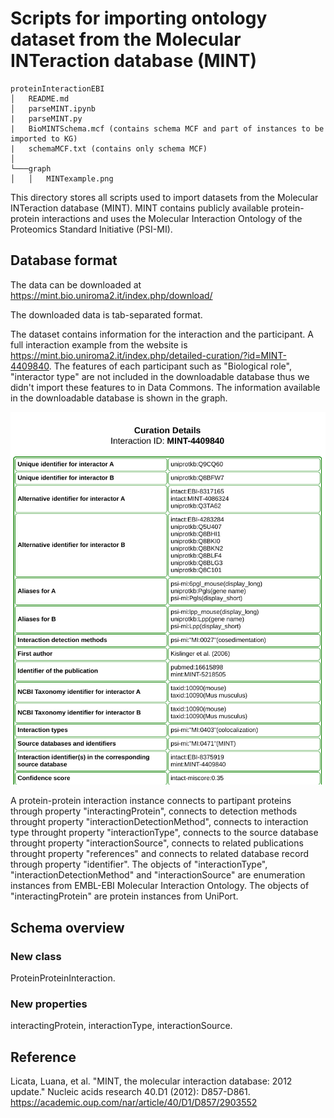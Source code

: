 # Scripts for importing ontology dataset from the Molecular INTeraction database (MINT)

```
proteinInteractionEBI
│   README.md
│   parseMINT.ipynb
|   parseMINT.py
|   BioMINTSchema.mcf (contains schema MCF and part of instances to be imported to KG)
|   schemaMCF.txt (contains only schema MCF)
│
└───graph
│   │   MINTexample.png

```

This directory stores all scripts used to import datasets from the Molecular INTeraction database (MINT). MINT contains publicly available protein-protein interactions and uses the Molecular Interaction Ontology of the Proteomics Standard Initiative (PSI-MI).

## Database format

The data can be downloaded at https://mint.bio.uniroma2.it/index.php/download/ 

The downloaded data is tab-separated format.

The dataset contains information for the interaction and the participant. A full interaction example from the website is https://mint.bio.uniroma2.it/index.php/detailed-curation/?id=MINT-4409840. The features of each participant such as "Biological role", "interactor type" are not included in the downloadable database thus we didn't import these features to in Data Commons. The information available in the downloadable database is shown in the graph.  

![A MINT Record](./graph/MINTexample.png)

A protein-protein interaction instance connects to partipant proteins through property "interactingProtein", connects to detection methods throught property "interactionDetectionMethod", connects to interaction type throught property "interactionType", connects to the source database throught property "interactionSource", connects to related publications throught property "references" and connects to related database record through property "identifier". The objects of "interactionType", "interactionDetectionMethod" and "interactionSource" are enumeration instances from EMBL-EBI Molecular Interaction Ontology. The objects of "interactingProtein" are protein instances from UniPort.



## Schema overview


### New class

ProteinProteinInteraction.

### New properties

interactingProtein, interactionType, interactionSource.


## Reference

Licata, Luana, et al. "MINT, the molecular interaction database: 2012 update." Nucleic acids research 40.D1 (2012): D857-D861.
https://academic.oup.com/nar/article/40/D1/D857/2903552
